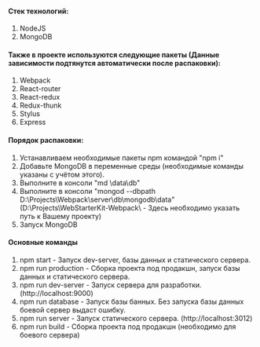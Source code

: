 #### Стек технологий:
1. NodeJS
2. MongoDB

#### Также в проекте используются следующие пакеты (Данные зависимости подтянутся автоматически после распаковки):
1. Webpack
2. React-router
3. React-redux
4. Redux-thunk
5. Stylus
6. Express

#### Порядок распаковки:
1. Устанавливаем необходимые пакеты npm командой "npm i"
2. Добавьте MongoDB в переменные среды (необходимые команды указаны с учётом этого).
3. Выполните в консоли "md \data\db"
3. Выполните в консоли "mongod --dbpath D:\Projects\Webpack\server\db\mongodb\data" (D:\Projects\WebStarterKit-Webpack\ - Здесь необходимо указать путь к Вашему проекту)
4. Запуск MongoDB

#### Основные команды
1. npm start - Запуск dev-server, базы данных и статического сервера.
2. npm run production - Сборка проекта под продакшн, запуск базы данных и статического сервера.
3. npm run dev-server - Запуск сервера для разработки. (http://localhost:9000)
3. npm run database - Запуск базы банных. Без запуска базы данных боевой сервер выдаст ошибку.
4. npm run server - Запуск статического сервера. (http://localhost:3012)
2. npm run build - Сборка проекта под продакшн (необходимо для боевого сервера)